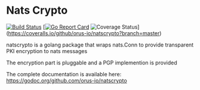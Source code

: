 # Nats Crypto

[![Build Status](https://travis-ci.org/orus-io/natscrypto.svg?branch=master)](https://travis-ci.org/orus-io/natscrypto)
[[![Go Report Card](https://goreportcard.com/badge/github.com/orus-io/natscrypto)](https://goreportcard.com/report/github.com/orus-io/natscrypto)
![Coverage Status](https://coveralls.io/repos/github/orus-io/natscrypto/badge.svg?branch=master)](https://coveralls.io/github/orus-io/natscrypto?branch=master)

natscrypto is a golang package that wraps nats.Conn to provide transparent
PKI encryption to nats messages

The encryption part is pluggable and a PGP implemention is provided

The complete documentation is available here:
https://godoc.org/github.com/orus-io/natscrypto
